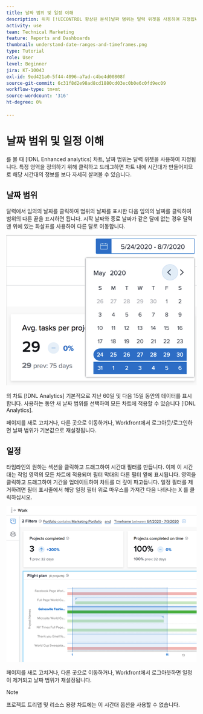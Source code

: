 ```yaml
---
title: 날짜 범위 및 일정 이해
description: 위치 [!UICONTROL 향상된 분석]날짜 범위는 달력 위젯을 사용하여 지정됩니다. 시간대는 차트 내에서 만들어집니다.
activity: use
team: Technical Marketing
feature: Reports and Dashboards
thumbnail: understand-date-ranges-and-timeframes.png
type: Tutorial
role: User
level: Beginner
jira: KT-10043
exl-id: 9ed421a0-5f44-4096-a7ad-c4be4d00808f
source-git-commit: 6c31f8d2e98ad8cd1880cd03ec0b0e6c0fd9ec09
workflow-type: tm+mt
source-wordcount: '316'
ht-degree: 0%

---
```


# 날짜 범위 및 일정 이해

를 볼 때 [!DNL Enhanced analytics] 차트, 날짜 범위는 달력 위젯을 사용하여 지정됩니다. 특정 영역을 정의하기 위해 클릭하고 드래그하면 차트 내에 시간대가 만들어지므로 해당 시간대의 정보를 보다 자세히 살펴볼 수 있습니다.

## 날짜 범위

달력에서 임의의 날짜를 클릭하여 범위의 날짜를 표시한 다음 임의의 날짜를 클릭하여 범위의 다른 끝을 표시하면 됩니다. 시작 날짜와 종료 날짜가 같은 달에 없는 경우 달력 맨 위에 있는 화살표를 사용하여 다른 달로 이동합니다.

![달력 위젯을 사용하여 날짜 범위를 선택하는 이미지입니다](assets/section-1-3.png)

의 차트 [!DNL Analytics] 기본적으로 지난 60일 및 다음 15일 동안의 데이터를 표시합니다. 사용하는 동안 새 날짜 범위를 선택하여 모든 차트에 적용할 수 있습니다 [!DNL Analytics].

페이지를 새로 고치거나, 다른 곳으로 이동하거나, Workfront에서 로그아웃/로그인하면 날짜 범위가 기본값으로 재설정됩니다.

## 일정

타임라인의 원하는 섹션을 클릭하고 드래그하여 시간대 필터를 만듭니다. 이제 이 시간대는 작업 영역의 모든 차트에 적용되며 필터 막대의 다른 필터 옆에 표시됩니다. 영역을 클릭하고 드래그하여 기간을 업데이트하여 차트를 더 깊이 파고듭니다. 일정 필터를 제거하려면 필터 표시줄에서 해당 일정 필터 위로 마우스를 가져간 다음 나타나는 X 를 클릭하십시오.

![클릭과 드래그를 사용하여 날짜 범위를 선택하는 이미지입니다](assets/section-1-4.png)

페이지를 새로 고치거나, 다른 곳으로 이동하거나, Workfront에서 로그아웃하면 일정이 제거되고 날짜 범위가 재설정됩니다.

>[!NOTE]
>
>프로젝트 트리맵 및 리소스 용량 차트에는 이 시간대 옵션을 사용할 수 없습니다.
